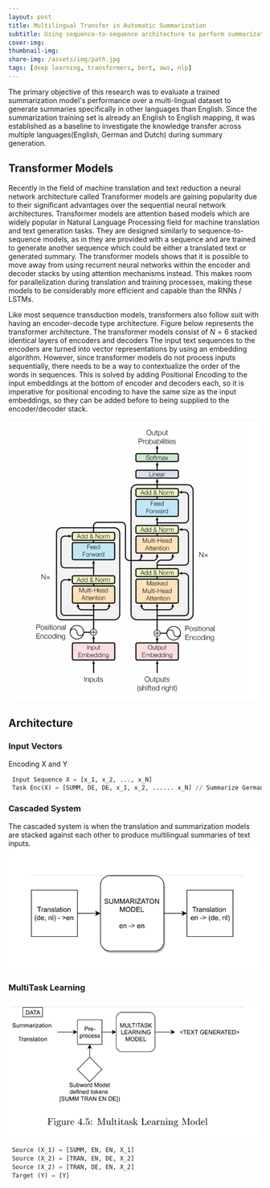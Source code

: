 ```yaml
---
layout: post
title: Multilingual Transfer in Automatic Summarization
subtitle: Using sequence-to-sequence architecture to perform summarization across multiple languages 
cover-img: 
thumbnail-img: 
share-img: /assets/img/path.jpg
tags: [deep learning, transformers, bert, aws, nlp]
---
```


The primary objective of this research was to evaluate a trained summarization model's performance over a multi-lingual dataset to generate summaries specifically  in other languages than English. Since the summarization training set is already an English to English mapping, it was established as a baseline to investigate the knowledge transfer across multiple languages(English, German and Dutch) during summary generation.

## Transformer Models
Recently in the field of machine translation and text reduction a neural network architecture called Transformer models are gaining popularity due to their significant advantages over the sequential neural network architectures. Transformer models are attention based models which are widely popular in Natural Language Processing field for machine translation and text generation tasks. They are designed similarly to sequence-to-sequence models, as in they are provided with a sequence and are trained to generate another sequence which could be either a translated text or generated summary. The transformer models shows that it is possible to move away from using recurrent neural networks within the encoder and decoder stacks by using attention mechanisms instead. This makes room for parallelization during translation and training processes, making these models to be considerably more efficient and capable than the RNNs / LSTMs.

Like most sequence transduction models, transformers also follow suit with having an encoder-decode type architecture. Figure below represents the transformer architecture. The transformer models consist of $N=6$  stacked identical layers of encoders and decoders The input text sequences to the encoders are turned into vector representations by using an embedding algorithm. However, since transformer models do not process inputs sequentially, there needs to be a way to contextualize the order of the words in sequences. This is solved by adding Positional Encoding to the input embeddings at the bottom of encoder and decoders each, so it is imperative for positional encoding to have the same size as the input embeddings, so they can be added before to being supplied to the encoder/decoder stack.

<img src="https://github.com/omendram/omendram.github.io/raw/master/assets/img/transformer.png" width="500">

## Architecture
### Input Vectors
Encoding X and Y

```python
 Input Sequence X = [x_1, x_2, ..., x_N]
 Task Enc(X) = [SUMM, DE, DE, x_1, x_2, ...... x_N] // Summarize German to German Text
```


### Cascaded System
The cascaded system is when the translation and summarization models are stacked against each other to produce multilingual summaries of text inputs.
<img src="https://github.com/omendram/omendram.github.io/raw/master/assets/img/cascaded.png" width="500">

### MultiTask Learning
<img src="https://github.com/omendram/omendram.github.io/raw/master/assets/img/multitask.png" width="500">


```python
 Source (X_1) = [SUMM, EN, EN, X_1]
 Source (X_2) = [TRAN, EN, DE, X_2]
 Source (X_2) = [TRAN, DE, EN, X_2]
 Target (Y) = [Y] 
```



